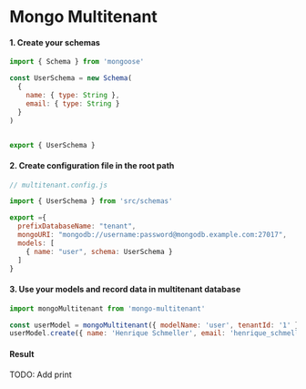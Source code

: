# Mongo Multitenant

#### 1. Create your schemas

```JavaScript
import { Schema } from 'mongoose'

const UserSchema = new Schema(
  {
    name: { type: String },
    email: { type: String }
  }
)


export { UserSchema }
```

#### 2. Create configuration file in the root path

```JavaScript
// multitenant.config.js

import { UserSchema } from 'src/schemas'

export ={
  prefixDatabaseName: "tenant",
  mongoURI: "mongodb://username:password@mongodb.example.com:27017",
  models: [
    { name: "user", schema: UserSchema }
  ]
}
```

#### 3. Use your models and record data in multitenant database

```JavaScript
import mongoMultitenant from 'mongo-multitenant'

const userModel = mongoMultitenant({ modelName: 'user', tenantId: '1' })
userModel.create({ name: 'Henrique Schmeller', email: 'henrique_schmeller@hotmail.com' })
```

#### Result

TODO: Add print